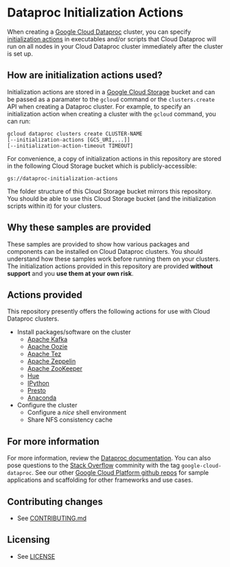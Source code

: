 # Dataproc Initialization Actions

When creating a [Google Cloud Dataproc](https://cloud.google.com/dataproc/) cluster, you can specify [initialization actions](https://cloud.google.com/dataproc/init-actions) in executables and/or scripts that Cloud Dataproc will run on all nodes in your Cloud Dataproc cluster immediately after the cluster is set up.

## How are initialization actions used?
Initialization actions are stored in a [Google Cloud Storage](https://cloud.google.com/storage) bucket and can be passed as a paramater to the `gcloud` command or the `clusters.create` API when creating a Dataproc cluster. For example, to specify an initialization action when creating a cluster with the `gcloud` command, you can run:

    gcloud dataproc clusters create CLUSTER-NAME
    [--initialization-actions [GCS_URI,...]]
    [--initialization-action-timeout TIMEOUT]

For convenience, a copy of initialization actions in this repository are stored in the following Cloud Storage bucket which is publicly-accessible:

    gs://dataproc-initialization-actions
    
The folder structure of this Cloud Storage bucket mirrors this repository. You should be able to use this Cloud Storage bucket (and the initialization scripts within it) for your clusters.

## Why these samples are provided
These samples are provided to show how various packages and components can be installed on Cloud Dataproc clusters. You should understand how these samples work before running them on your clusters. The initialization actions provided in this repository are provided **without support** and you **use them at your own risk**.

## Actions provided
This repository presently offers the following actions for use with Cloud Dataproc clusters.

* Install packages/software on the cluster
  * [Apache Kafka](http://kafka.apache.org)
  * [Apache Oozie](http://oozie.apache.org)
  * [Apache Tez](http://tez.apache.org)
  * [Apache Zeppelin](http://zeppelin.apache.org)
  * [Apache ZooKeeper](http://zookeeper.apache.org)
  * [Hue](http://gethue.com)
  * [IPython](http://ipython.org)
  * [Presto](http://prestodb.io)
  * [Anaconda](https://www.continuum.io/why-anaconda)
* Configure the cluster
  * Configure a *nice* shell environment  
  * Share NFS consistency cache

## For more information
For more information, review the [Dataproc documentation](https://cloud.google.com/dataproc/init-actions). You can also pose questions to the [Stack Overflow](http://www.stackoverflow.com) comminity with the tag `google-cloud-dataproc`.
See our other [Google Cloud Platform github
repos](https://github.com/GoogleCloudPlatform) for sample applications and
scaffolding for other frameworks and use cases.


## Contributing changes

* See [CONTRIBUTING.md](CONTRIBUTING.md)

## Licensing

* See [LICENSE](LICENSE)
